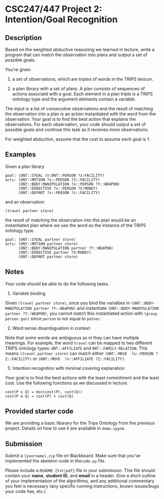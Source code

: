 # CSC247/447 Project 2: Intention/Goal Recognition

## Description

Based on the weighted abductive reasoning we learned in lecture, write a program that can match the observation into plans and output a set of possible goals.

You're given 

1) a set of observations, which are triples of words in the TRIPS lexicon. 

2) a plan library with a set of plans. A plan consists of sequences of actions associatd with a goal. Each element in a plan triple is a TRIPS ontology type and the argument elements contain a variable.

The input is a list of consecutive observations and the result of matching the observation into a plan is an action instantiated with the word from the observation. Your goal is to find the best action that explains the observations. For each observation, your code should output a set of possible goals and continue this task as it receives more observations.

For weighted abduction, assume that the cost to assume each goal is 1.

## Examples

Given a plan library
```
goal: (ONT::STEAL ?x:ONT::PERSON ?z:FACILITY)   
acts: (ONT::MOTION ?x::PERSON ?Z::FACILITY)
      (ONT::BODY-MANIPULATION ?x::PERSON ?Y::WEAPON)
      (ONT::DIRECTIVE ?x::PERSON ?X:MONEY)
      (ONT::DEPART ?x::PERSON ?z::FACILITY)
```
and an observation

```
(travel partner store)
```

the result of matching the observation into this plan would be an instantiated plan where we use the word as the instance of the TRIPS ontology type.

```
goal: (ONT::STEAL partner store)   
acts: (ONT::MOTION partner store)
      (ONT::BODY-MANIPULATION partner ?Y::WEAPON)
      (ONT::DIRECTIVE partner ?X:MONEY)
      (ONT::DEPART partner store)
```

## Notes

Your code should be able to do the following tasks.

1. Variable binding

Given `(travel partner store)`, once you bind the varialbes in `(ONT::BODY-MANIPULATION partner ?Y::WEAPON)` and instantiate `(ONT::BODY-MANIPULATION partner ?Y::WEAPON)`, you cannot match this instantiated action with `(grasp person gun)` since `person` is not equal to `patner`.


2. Word sense disambiguation in context

Note that some words are ambiguous as in they can have multiple meanings. For example, the word `travel` can be mapped to two different TRIPS ontology types: `ONT::AFFILIATE` and `ONT::FAMILY-RELATION`. This means `(travel partner store)` can match either `(ONT::MOVE  ?x::PERSON ?Z::FACILITY)` or `(ONT::MOVE  ?x::AFFILIATE ?Z::FACILITY)`.


3. Intention recognition with minimal covering explanation

Your goal is to find the best actions with the least commitment and the least cost. Use the following functions as we discussed in lecture.
```
cost(P ∨ Q) = min(cost(P), cost(Q))
cost(P & Q) = cost(P) + cost(Q)
```

## Provided starter code

We are providing a basic libarary for the Trips Ontology from the previous project. Details on how to use it are available
in `demo.ipynb`.

## Submission

Submit a `[yourname].zip` file on Blackboard. Make sure that you've implemented the skeleton code in the`code.py` file.

Please include a `README.{txt|pdf}` file in your submission. This file should contain your **name**, **student ID**, and **email** in a header. Give a short outline of your implementation of the algorithms, and any additional commentary you feel is necessary (any specific running instructions, known issues/bugs your code has, etc.)
